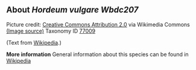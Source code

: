**About *Hordeum vulgare Wbdc207***
-------------------------
Picture credit: [Creative Commons Attribution 2.0](https://creativecommons.org/licenses/by/2.0) via Wikimedia Commons [(Image source)](https://en.wikipedia.org/wiki/File:Barley_(Hordeum_vulgare)_-_United_States_National_Arboretum_-_24_May_2009.jpg)
Taxonomy ID [77009](https://www.uniprot.org/taxonomy/77009)

(Text from [Wikipedia](https://en.wikipedia.org/).)

**More information**
General information about this species can be found in [Wikipedia](https://en.wikipedia.org/wiki/Barley)
